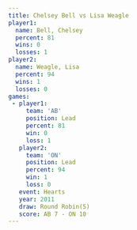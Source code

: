 ```yaml
---
title: Chelsey Bell vs Lisa Weagle
player1:             
  name: Bell, Chelsey
  percent: 81        
  wins: 0            
  losses: 1          
player2:             
  name: Weagle, Lisa 
  percent: 94        
  wins: 1            
  losses: 0          
games:
 - player1:        
     team: 'AB'    
     position: Lead
     percent: 81   
     win: 0        
     loss: 1       
   player2:        
     team: 'ON'    
     position: Lead
     percent: 94   
     win: 1        
     loss: 0       
   event: Hearts       
   year: 2011          
   draw: Round Robin(5)
   score: AB 7 - ON 10 
---
```

